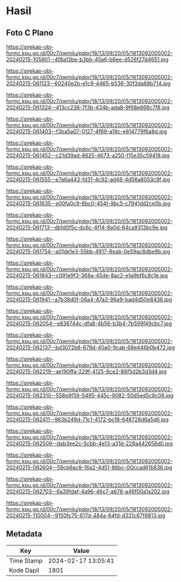 # Hasil

## Foto C Plano

https://sirekap-obj-formc.kpu.go.id/00c7/pemilu/pdpr/18/13/09/20/05/1813092005002-20240215-105801--4f8a13be-b3bb-45a6-b6ee-d526f27d4651.jpg

https://sirekap-obj-formc.kpu.go.id/00c7/pemilu/pdpr/18/13/09/20/05/1813092005002-20240215-061123--60240e2b-e1c9-4465-b536-30f3da68b714.jpg

https://sirekap-obj-formc.kpu.go.id/00c7/pemilu/pdpr/18/13/09/20/05/1813092005002-20240215-061324--413cc236-7f3b-434b-ada8-9f68e868c7f8.jpg

https://sirekap-obj-formc.kpu.go.id/00c7/pemilu/pdpr/18/13/09/20/05/1813092005002-20240215-061403--f3ba5a07-0127-4f69-a19c-e814779f6a8d.jpg

https://sirekap-obj-formc.kpu.go.id/00c7/pemilu/pdpr/18/13/09/20/05/1813092005002-20240215-061452--c21d39ad-8625-4673-a250-f15e35c59418.jpg

https://sirekap-obj-formc.kpu.go.id/00c7/pemilu/pdpr/18/13/09/20/05/1813092005002-20240215-061555--e7a6a443-fd31-4c92-ad46-4d56a8053c9f.jpg

https://sirekap-obj-formc.kpu.go.id/00c7/pemilu/pdpr/18/13/09/20/05/1813092005002-20240215-061635--e00fa0c9-6bc0-454f-9bc5-c7941dd2ce0b.jpg

https://sirekap-obj-formc.kpu.go.id/00c7/pemilu/pdpr/18/13/09/20/05/1813092005002-20240215-061713--db1d0f5c-dc6c-4f14-8a0d-64ca9313bc9e.jpg

https://sirekap-obj-formc.kpu.go.id/00c7/pemilu/pdpr/18/13/09/20/05/1813092005002-20240215-061754--a01de1e3-55bb-4917-8eab-0e59ac8dbe9b.jpg

https://sirekap-obj-formc.kpu.go.id/00c7/pemilu/pdpr/18/13/09/20/05/1813092005002-20240215-061843--c091e9f3-368a-45de-8ac2-e1a9bf6c8c1e.jpg

https://sirekap-obj-formc.kpu.go.id/00c7/pemilu/pdpr/18/13/09/20/05/1813092005002-20240215-061941--a7b38d0f-06a4-47a3-96a9-bad4d50e8436.jpg

https://sirekap-obj-formc.kpu.go.id/00c7/pemilu/pdpr/18/13/09/20/05/1813092005002-20240215-062054--e836744c-dfa8-4b56-b3b4-7b599f49cbc7.jpg

https://sirekap-obj-formc.kpu.go.id/00c7/pemilu/pdpr/18/13/09/20/05/1813092005002-20240215-062137--bd3072b8-679d-40a0-9cab-68e446b0b472.jpg

https://sirekap-obj-formc.kpu.go.id/00c7/pemilu/pdpr/18/13/09/20/05/1813092005002-20240215-062219--ae190ffa-229f-4125-8ce2-86f5d2b3d3d4.jpg

https://sirekap-obj-formc.kpu.go.id/00c7/pemilu/pdpr/18/13/09/20/05/1813092005002-20240215-062310--558e9f59-5495-445c-9082-50d5ed5c8c08.jpg

https://sirekap-obj-formc.kpu.go.id/00c7/pemilu/pdpr/18/13/09/20/05/1813092005002-20240215-062411--963b249d-71c1-4172-bc18-648728d6a5d6.jpg

https://sirekap-obj-formc.kpu.go.id/00c7/pemilu/pdpr/18/13/09/20/05/1813092005002-20240215-062509--dab3ee2c-5cbb-4e13-a31d-228a442658d0.jpg

https://sirekap-obj-formc.kpu.go.id/00c7/pemilu/pdpr/18/13/09/20/05/1813092005002-20240215-062604--59cb6ac8-16a2-4d51-86bc-00ccad61b836.jpg

https://sirekap-obj-formc.kpu.go.id/00c7/pemilu/pdpr/18/13/09/20/05/1813092005002-20240215-062703--6a39fdaf-4a96-46c7-a678-a46f00a1a202.jpg

https://sirekap-obj-formc.kpu.go.id/00c7/pemilu/pdpr/18/13/09/20/05/1813092005002-20240215-110004--9150fc75-617d-484a-84fd-d331c67f6813.jpg


## Metadata

| Key        | Value               |
| ---------- | ------------------- |
| Time Stamp | 2024-02-17 13:05:41 |
| Kode Dapil | 1801                |



